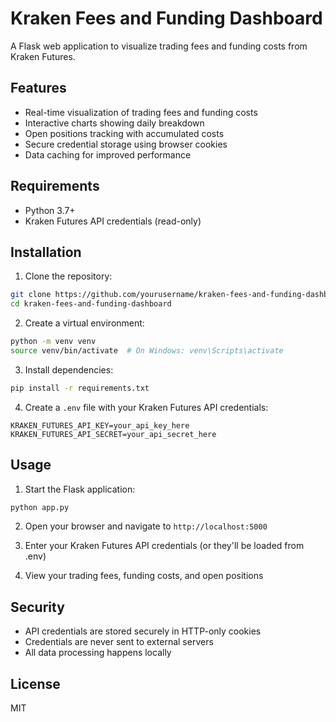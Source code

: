# Kraken Fees and Funding Dashboard

A Flask web application to visualize trading fees and funding costs from Kraken Futures.

## Features

- Real-time visualization of trading fees and funding costs
- Interactive charts showing daily breakdown
- Open positions tracking with accumulated costs
- Secure credential storage using browser cookies
- Data caching for improved performance

## Requirements

- Python 3.7+
- Kraken Futures API credentials (read-only)

## Installation

1. Clone the repository:
```bash
git clone https://github.com/yourusername/kraken-fees-and-funding-dashboard.git
cd kraken-fees-and-funding-dashboard
```

2. Create a virtual environment:
```bash
python -m venv venv
source venv/bin/activate  # On Windows: venv\Scripts\activate
```

3. Install dependencies:
```bash
pip install -r requirements.txt
```

4. Create a `.env` file with your Kraken Futures API credentials:
```
KRAKEN_FUTURES_API_KEY=your_api_key_here
KRAKEN_FUTURES_API_SECRET=your_api_secret_here
```

## Usage

1. Start the Flask application:
```bash
python app.py
```

2. Open your browser and navigate to `http://localhost:5000`

3. Enter your Kraken Futures API credentials (or they'll be loaded from .env)

4. View your trading fees, funding costs, and open positions

## Security

- API credentials are stored securely in HTTP-only cookies
- Credentials are never sent to external servers
- All data processing happens locally

## License

MIT 